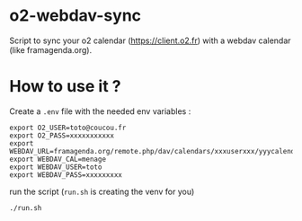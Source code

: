 o2-webdav-sync
==============

Script to sync your o2 calendar (https://client.o2.fr) with a webdav calendar (like framagenda.org).

# How to use it ?

Create a `.env` file with the needed env variables :

```
export O2_USER=toto@coucou.fr
export O2_PASS=xxxxxxxxxxx
export WEBDAV_URL=framagenda.org/remote.php/dav/calendars/xxxuserxxx/yyycalendaryyy/
export WEBDAV_CAL=menage
export WEBDAV_USER=toto
export WEBDAV_PASS=xxxxxxxxx
```

run the script (`run.sh` is creating the venv for you)

```
./run.sh
```
